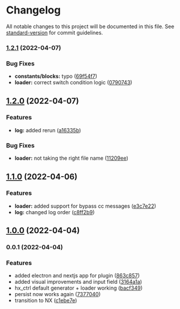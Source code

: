 # Changelog

All notable changes to this project will be documented in this file. See [standard-version](https://github.com/conventional-changelog/standard-version) for commit guidelines.

### [1.2.1](https://github.com/mthines/hx-ctrl/compare/v1.2.0...v1.2.1) (2022-04-07)


### Bug Fixes

* **constants/blocks:** typo ([69f54f7](https://github.com/mthines/hx-ctrl/commit/69f54f7226a00d096e4ca41b0091152fb28cb44b))
* **loader:** correct switch condition logic ([0790743](https://github.com/mthines/hx-ctrl/commit/07907435239809d1182542dc85b79c0986dafaa5))

## [1.2.0](https://github.com/mthines/hx-ctrl/compare/v1.1.0...v1.2.0) (2022-04-07)


### Features

* **log:** added rerun ([a16335b](https://github.com/mthines/hx-ctrl/commit/a16335b472e120b29334ea298bf30bd2ce636da0))


### Bug Fixes

* **loader:** not taking the right file name ([11209ee](https://github.com/mthines/hx-ctrl/commit/11209eec46332d2ddc74d5c63ba99210adf0ec37))

## [1.1.0](https://github.com/mthines/hx-ctrl/compare/v1.0.0...v1.1.0) (2022-04-06)


### Features

* **loader:** added support for bypass cc messages ([e3c7e22](https://github.com/mthines/hx-ctrl/commit/e3c7e22bfc3f3a4e226cf17922ebae1055365620))
* **log:** changed log order ([c8ff2b9](https://github.com/mthines/hx-ctrl/commit/c8ff2b9761b044d51de51367ca22b3865c7797da))

## [1.0.0](https://github.com/mthines/hx-ctrl/compare/v0.0.1...v1.0.0) (2022-04-04)

### 0.0.1 (2022-04-04)


### Features

* added electron and nextjs app for plugin ([863c857](https://github.com/mthines/hx-ctrl/commit/863c857cc8b1cbe0117bd9d9b09e4b86acd58a30))
* added visual improvements and input field ([3164a1a](https://github.com/mthines/hx-ctrl/commit/3164a1a28fad093e5438fe3bc4c5de2d3ed9b733))
* hx_ctrl default generator + loader working ([bacf349](https://github.com/mthines/hx-ctrl/commit/bacf3494125f489bbce42bb04c543b282242fe99))
* persist now works again ([7377040](https://github.com/mthines/hx-ctrl/commit/7377040b7805bb0d5e174eec10cee064cfd5b864))
* transition to NX ([c1ebe7e](https://github.com/mthines/hx-ctrl/commit/c1ebe7ecdcbd6f416629b99e6742b0b9ae85bd38))
